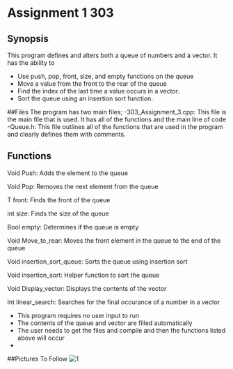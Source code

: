 # Assignment 1 303 
## Synopsis 
This program defines and alters both a queue of numbers and a vector. 
It has the ability to 
- Use push, pop, front, size, and empty functions on the queue
- Move a value from the front to the rear of the queue  
- Find the index of the last time a value occurs in a vector.
- Sort the queue using an insertion sort function. 



##Files
The program has two main files;
-303_Assignment_3.cpp: This file is the main file that is used. It has all of the functions and the main line of code 
-Queue.h: This file outlines all of the functions that are used in the program and clearly defines them with comments. 


## Functions 
Void Push: Adds the element to the queue

Void Pop: Removes the next element from the queue

T front: Finds the front of the queue

int size: Finds the size of the queue

Bool empty: Determines if the queue is empty

Void Move_to_rear: Moves the front element in the queue to the end of the queue

Void insertion_sort_queue: Sorts the queue using insertion sort

Void insertion_sort: Helper function to sort the queue

Void Display_vector: Displays the contents of the vector

Int linear_search: Searches for the final occurance of a number in a vector  


- This program requires no user input to run 
- The contents of the queue and vector are filled automatically
- The user needs to get the files and compile and then the functions listed above will occur
- 
##Pictures To Follow
![1](https://github.com/user-attachments/assets/b908231e-9dab-4d9d-9d83-d6a13ca532e3)
